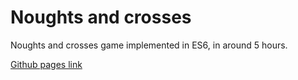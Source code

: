 # Noughts and crosses
Noughts and crosses game implemented in ES6, in around 5 hours.

[Github pages link](https://rebeccahough.github.io/noughts-and-crosses/index.html)